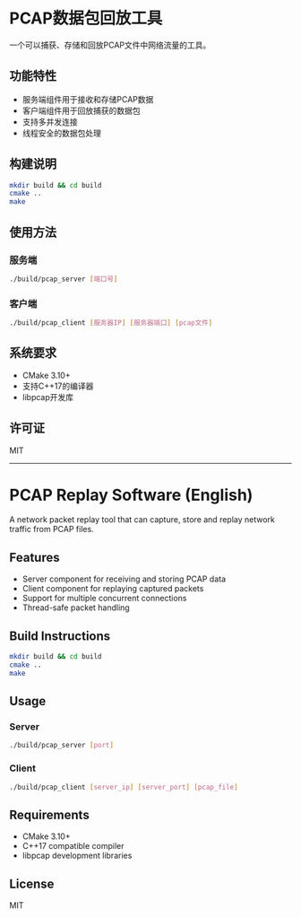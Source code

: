 # PCAP数据包回放工具

一个可以捕获、存储和回放PCAP文件中网络流量的工具。

## 功能特性
- 服务端组件用于接收和存储PCAP数据
- 客户端组件用于回放捕获的数据包
- 支持多并发连接
- 线程安全的数据包处理

## 构建说明

```bash
mkdir build && cd build
cmake ..
make
```

## 使用方法

### 服务端
```bash
./build/pcap_server [端口号]
```

### 客户端
```bash
./build/pcap_client [服务器IP] [服务器端口] [pcap文件]
```

## 系统要求
- CMake 3.10+
- 支持C++17的编译器
- libpcap开发库

## 许可证
MIT

---

# PCAP Replay Software (English)

A network packet replay tool that can capture, store and replay network traffic from PCAP files.

## Features
- Server component for receiving and storing PCAP data
- Client component for replaying captured packets
- Support for multiple concurrent connections
- Thread-safe packet handling

## Build Instructions

```bash
mkdir build && cd build
cmake ..
make
```

## Usage

### Server
```bash
./build/pcap_server [port]
```

### Client
```bash
./build/pcap_client [server_ip] [server_port] [pcap_file]
```

## Requirements
- CMake 3.10+
- C++17 compatible compiler
- libpcap development libraries

## License
MIT
